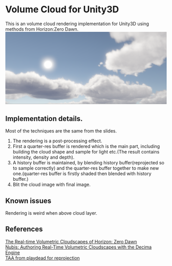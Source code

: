 # Volume Cloud for Unity3D
This is an volume cloud rendering implementation for Unity3D using methods from Horizon:Zero Dawn.
![](./Screenshots/1.png)

## Implementation details.
Most of the techniques are the same from the slides.  
1. The rendering is a post-processing effect.  
2. First a quarter-res buffer is rendered which is the main part, including building the cloud shape and sample for light etc.(The result contains intensity, density and depth).  
3. A history buffer is maintained, by blending history buffer(reprojected so to sample correctly) and the quarter-res buffer together to make new one.(quarter-res buffer is firstly shaded then blended with history buffer.)  
4. Blit the cloud image with final image.  

## Known issues 
Rendering is weird when above cloud layer.  

## References
[The Real-time Volumetric Cloudscapes of Horizon: Zero Dawn](http://www.advances.realtimerendering.com/s2015/index.html)  
[Nubis: Authoring Real-Time Volumetric Cloudscapes with the Decima Engine](http://www.advances.realtimerendering.com/s2017/index.html)  
[TAA from playdead for reprojection](https://github.com/playdeadgames/temporal)